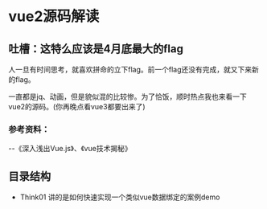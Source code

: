 # vue2源码解读

## 吐槽：这特么应该是4月底最大的flag

人一旦有时间思考，就喜欢拼命的立下flag。前一个flag还没有完成，就又下来新的flag。

一直都是jq、动画，但是貌似混的比较惨。为了恰饭，顺时热点我也来看一下vue2的源码。(你再晚点看vue3都要出来了)

### 参考资料：
--《深入浅出Vue.js》、《vue技术揭秘》

## 目录结构

+ Think01 讲的是如何快速实现一个类似vue数据绑定的案例demo